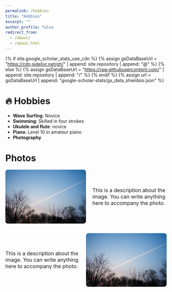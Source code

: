 ```yaml
---
permalink: /hobbies
title: "Hobbies"
excerpt: ""
author_profile: false
redirect_from: 
  - /about/
  - /about.html
---
```


{% if site.google_scholar_stats_use_cdn %}
{% assign gsDataBaseUrl = "https://cdn.jsdelivr.net/gh/" | append: site.repository | append: "@" %}
{% else %}
{% assign gsDataBaseUrl = "https://raw.githubusercontent.com/" | append: site.repository | append: "/" %}
{% endif %}
{% assign url = gsDataBaseUrl | append: "google-scholar-stats/gs_data_shieldsio.json" %}

<span class='anchor' id='about-me'></span>

# 🔥 Hobbies
- **Wave Surfing**: Novice
- **Swimming**: Skilled in four strokes 
- **Ukulele and flute**: novice
- **Piano**: Level 10 in amateur piano
- **Photography**

# Photos
<div style="display: flex; align-items: center;  " >
  <img src="/images/tree.jpeg" width="50%" style="margin-right: 10px; border-radius: 8px;">
   <div style="font-size: 16px; padding-left:10px">
    <p>This is a description about the image. You can write anything here to accompany the photo.</p>
  </div>
</div>
<div style="display: flex; align-items: center; margin-left:0px ;margin-top: 30px" >
  
   <div style="font-size: 16px; padding-right:10px">
    <p>This is a description about the image. You can write anything here to accompany the photo.</p>
  </div>
  <img src="/images/tree.jpeg" width="50%" style="margin-left: 10px; border-radius: 8px;">
</div>